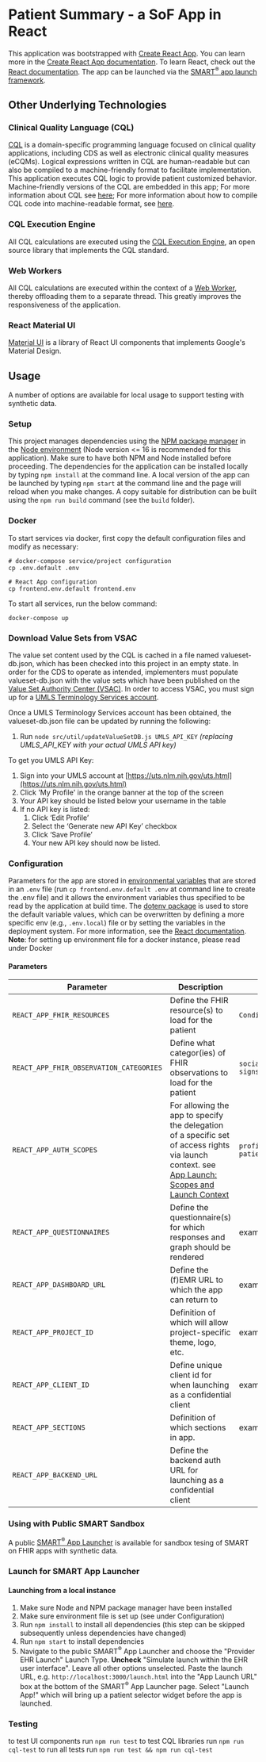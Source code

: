 # Patient Summary - a SoF App in React

This application was bootstrapped with [Create React App](https://github.com/facebook/create-react-app).
You can learn more in the [Create React App documentation](https://facebook.github.io/create-react-app/docs/getting-started).
To learn React, check out the [React documentation](https://reactjs.org/).
The app can be launched via the [SMART<sup>&reg;</sup> app launch framework](http://hl7.org/fhir/smart-app-launch/index.html).


## Other Underlying Technologies

### Clinical Quality Language (CQL)
[CQL](https://cql.hl7.org/) is a domain-specific programming language focused on clinical quality applications, including CDS as well as electronic clinical quality measures (eCQMs). Logical expressions written in CQL are human-readable but can also be compiled to a machine-friendly format to facilitate implementation. This application executes CQL logic to provide patient customized behavior. Machine-friendly versions of the CQL are embedded in this app; For more information about CQL see [here](https://cql.hl7.org/); For more information about how to compile CQL code into machine-readable format, see [here](https://github.com/cqframework/clinical_quality_language).


### CQL Execution Engine
All CQL calculations are executed using the [CQL Execution Engine](https://github.com/cqframework/cql-execution), an open source library that implements the CQL standard.

### Web Workers
All CQL calculations are executed within the context of a [Web Worker](https://developer.mozilla.org/en-US/docs/Web/API/Web_Workers_API/Using_web_workers), thereby offloading them to a separate thread. This greatly improves the responsiveness of the application.

### React Material UI
[Material UI](https://mui.com/) is a library of React UI components that implements Google's Material Design.

## Usage
A number of options are available for local usage to support testing with synthetic data.

### Setup
This project manages dependencies using the [NPM package manager](https://www.npmjs.com/) in the [Node environment](https://nodejs.dev/) (Node version <= 16 is recommended for this application). Make sure to have both NPM and Node installed before proceeding. The dependencies for the application can be installed locally by typing `npm install` at the command line. A local version of the app can be launched by typing `npm start` at the command line and the page will reload when you make changes. A copy suitable for distribution can be built using the `npm run build` command (see the `build` folder).

### Docker
To start services via docker, first copy the default configuration files and modify as necessary:

    # docker-compose service/project configuration
    cp .env.default .env

    # React App configuration
    cp frontend.env.default frontend.env

To start all services, run the below command:

    docker-compose up

### Download Value Sets from VSAC
The value set content used by the CQL is cached in a file named valueset-db.json, which has been checked into this project in an empty state. In order for the CDS to operate as intended, implementers must populate valueset-db.json with the value sets which have been published on the [Value Set Authority Center (VSAC)](https://vsac.nlm.nih.gov/). In order to access VSAC, you must sign up for a [UMLS Terminology Services account](https://uts.nlm.nih.gov//license.html).

Once a UMLS Terminology Services account has been obtained, the valueset-db.json file can be updated by running the following:

1. Run `node src/util/updateValueSetDB.js UMLS_API_KEY` _(replacing UMLS\_API\_KEY with your actual UMLS API key)_

To get you UMLS API Key:

1. Sign into your UMLS account at [https://uts.nlm.nih.gov/uts.html](https://uts.nlm.nih.gov/uts.html)
2. Click 'My Profile' in the orange banner at the top of the screen
3. Your API key should be listed below your username in the table
4. If no API key is listed:
   1. Click ‘Edit Profile’
   2. Select the ‘Generate new API Key’ checkbox
   3. Click ‘Save Profile’
   4. Your new API key should now be listed.

### Configuration
Parameters for the app are stored in [environmental variables](http://man7.org/linux/man-pages/man7/environ.7.html) that are stored in an `.env` file (run `cp frontend.env.default .env` at command line to create the .env file) and it allows the environment variables thus specified to be read by the application at build time. The [dotenv package](https://www.npmjs.com/package/dotenv) is used to store the default variable values, which can be overwritten by defining a more specific env (e.g., `.env.local`) file or by setting the variables in the deployment system. For more information, see the [React documentation](https://create-react-app.dev/docs/adding-custom-environment-variables/).  **Note**: for setting up environment file for a docker instance, please read under Docker

#### Parameters
| Parameter | Description | Allowed Values |
| --- | --- | --- |
| `REACT_APP_FHIR_RESOURCES` | Define the FHIR resource(s) to load for the patient | `Condition,Procedure,Observation` |
| `REACT_APP_FHIR_OBSERVATION_CATEGORIES` | Define what categor(ies) of FHIR observations to load for the patient | `social-history,vital-signs,imaging,laboratory,procedure,survey,exam,therapy,activity` |
| `REACT_APP_AUTH_SCOPES` | For allowing the app to specify the delegation of a specific set of access rights via launch context. see [App Launch: Scopes and Launch Context](https://build.fhir.org/ig/HL7/smart-app-launch/scopes-and-launch-context.html) | `profile roles email patient/*.read openid fhirUser patient/QuestionnaireResponse.write` |
| `REACT_APP_QUESTIONNAIRES` | Define the questionnaire(s) for which responses and graph should be rendered | example: `minicog` or `minicog,phq9` |
| `REACT_APP_DASHBOARD_URL`| Define the (f)EMR URL to which the app can return to | example: https://dashboard.acc.dev.cosri.cirg.washington.edu | 
| `REACT_APP_PROJECT_ID` | Definition of which will allow project-specific theme, logo, etc. | example: `DCW`|
| `REACT_APP_CLIENT_ID` | Define unique client id for when launching as a confidential client | example: `summary_openid_client`
| `REACT_APP_SECTIONS` | Definition of which sections in app. | example: `MedicalHistory,Responses`|
| `REACT_APP_BACKEND_URL` | Define the backend auth URL for launching as a confidential client | 

### Using with Public SMART Sandbox
A public [SMART<sup>&reg;</sup> App Launcher](https://launch.smarthealthit.org/index.html) is available for sandbox tesing of SMART on FHIR apps with synthetic data.

### Launch for SMART App Launcher

#### Launching from a local instance
1. Make sure Node and NPM package manager have been installed
2. Make sure environment file is set up (see under Configuration)
2. Run `npm install` to install all dependencies (this step can be skipped subsequently unless dependencies have changed)
3. Run `npm start` to install dependencies
4. Navigate to the public SMART<sup>&reg;</sup> App Launcher and choose the "Provider EHR Launch" Launch Type. **Uncheck** "Simulate launch within the EHR user interface".  Leave all other options unselected. Paste the launch URL, e.g. `http://localhost:3000/launch.html` into the "App Launch URL" box at the bottom of the SMART<sup>&reg;</sup> App Launcher page. Select "Launch App!" which will bring up a patient selector widget before the app is launched.

### Testing
to test UI components run `npm run test`
to test CQL libraries run  `npm run cql-test`
to run all tests run `npm run test && npm run cql-test`
